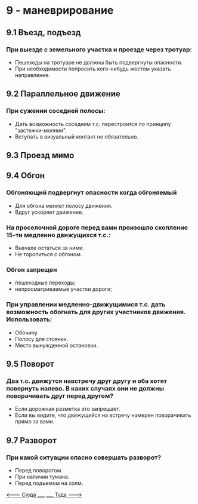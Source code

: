 # 9 - маневрирование

## 9.1 Въезд, подъезд
### При выезде с земельного участка и проезде через тротуар:
+ Пешеходы на тротуаре не должны быть подвергнуты опасности.
+ При необходимости попросить кого-нибудь жестом указать направление.

## 9.2 Параллельное движение
### При сужении соседней полосы:
+ Дать возможность соседним т.с. перестроится по принципу "застежки-молнии".
+ Вступать в визуальный контакт не обязательно.

## 9.3 Проезд мимо
## 9.4 Обгон
### Обгоняющий подвергнут опасности когда обгоняемый
+ Для обгона меняет полосу движения.
+ Вдруг ускоряет движение.
### На проселочной дороге перед вами произошло скопление 15-ти медленно движущихся т.с.:
+ Вначале остаться за ними.
+ Не торопиться с обгоном.
### Обгон запрещен
+ пешеходные переходы;
+ непросматриваемые участки дороги;

### При управлении медленно-движущимися т.с. дать возможность обогнать для других участников движения. Использовать:
+ Обочину.
+ Полосу для стоянки.
+ Место вынужденной остановки.

## 9.5 Поворот
### Два т.с. движутся навстречу друг другу и оба хотят повернуть налево. В каких случаях они не должны поворачивать друг перед другом?
+ Если дорожная разметка это запрещает.
+ Если вы видите, что движущийся на встречу намерен поворачивать прямо за вами.
## 9.7 Разворот
### При какой ситуации опасно совершать разворот?
+ Перед поворотом.
+ При наличии тумана.
+ Перед подъемом на холм.

[<--- Сюда ___](/08%20-%20road%20participants.md)
[___ Туда --->](/10%20-%20parking.md)
